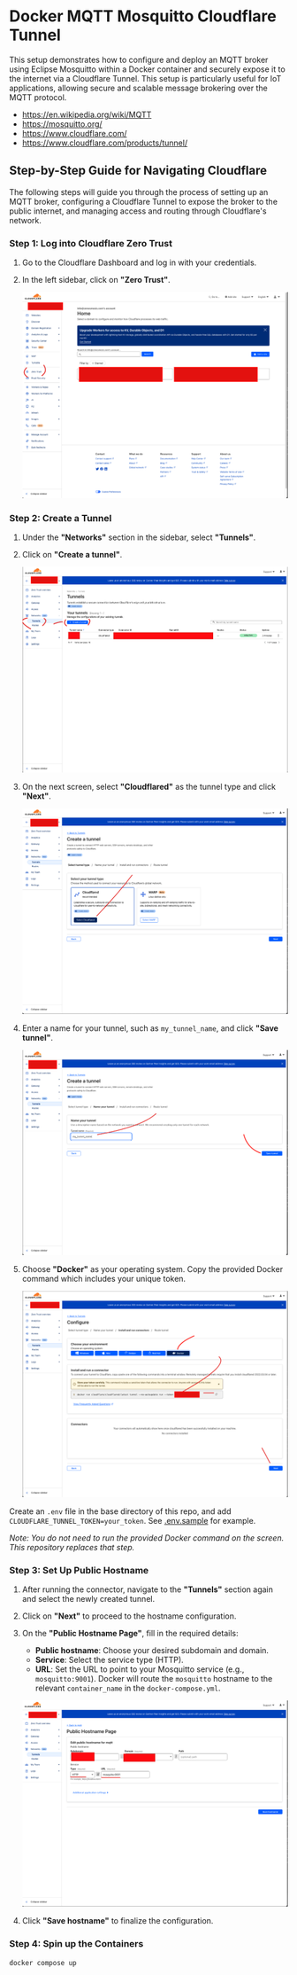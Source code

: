 # Docker MQTT Mosquitto Cloudflare Tunnel

This setup demonstrates how to configure and deploy an MQTT broker using Eclipse Mosquitto within a Docker container and securely expose it to the internet via a Cloudflare Tunnel. This setup is particularly useful for IoT applications, allowing secure and scalable message brokering over the MQTT protocol.

- https://en.wikipedia.org/wiki/MQTT
- https://mosquitto.org/
- https://www.cloudflare.com/
- https://www.cloudflare.com/products/tunnel/


## Step-by-Step Guide for Navigating Cloudflare

The following steps will guide you through the process of setting up an MQTT broker, configuring a Cloudflare Tunnel to expose the broker to the public internet, and managing access and routing through Cloudflare's network.

### Step 1: Log into Cloudflare Zero Trust
1. Go to the Cloudflare Dashboard and log in with your credentials.
2. In the left sidebar, click on **"Zero Trust"**.

   ![Zero Trust](assets/1.png)

### Step 2: Create a Tunnel
1. Under the **"Networks"** section in the sidebar, select **"Tunnels"**.
2. Click on **"Create a tunnel"**.

   ![Create Tunnel](assets/2.png)

3. On the next screen, select **"Cloudflared"** as the tunnel type and click **"Next"**.

   ![Select Cloudflared](assets/3.png)

4. Enter a name for your tunnel, such as `my_tunnel_name`, and click **"Save tunnel"**.

   ![Name Tunnel](assets/4.png)

5. Choose **"Docker"** as your operating system. Copy the provided Docker command which includes your unique token.

   ![Run Connector](assets/5.png)

  Create an `.env` file in the base directory of this repo, and add `CLOUDFLARE_TUNNEL_TOKEN=your_token`.  See [.env.sample](.env.sample) for example.

  _Note: You do not need to run the provided Docker command on the screen. This repository replaces that step._

### Step 3: Set Up Public Hostname
1. After running the connector, navigate to the **"Tunnels"** section again and select the newly created tunnel.
2. Click on **"Next"** to proceed to the hostname configuration.

3. On the **"Public Hostname Page"**, fill in the required details:
   - **Public hostname**: Choose your desired subdomain and domain.
   - **Service**: Select the service type (HTTP).
   - **URL**: Set the URL to point to your Mosquitto service (e.g., `mosquitto:9001`). Docker will route the `mosquitto` hostname to the relevant `container_name` in the `docker-compose.yml`.

   ![Public Hostname](assets/6.png)

4. Click **"Save hostname"** to finalize the configuration.

### Step 4: Spin up the Containers

```bash
docker compose up
```
